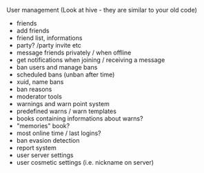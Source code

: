 User management (Look at hive - they are similar to your old code)
- friends
- add friends
- friend list, informations
- party? /party invite etc
- message friends privately / when offline
- get notifications when joining / receiving a message
- ban users and manage bans
- scheduled bans (unban after time)
- xuid, name bans
- ban reasons
- moderator tools
- warnings and warn point system
- predefined warns / warn templates
- books containing informations about warns?
- "memories" book?
- most online time / last logins?
- ban evasion detection
- report system
- user server settings
- user cosmetic settings (i.e. nickname on server)